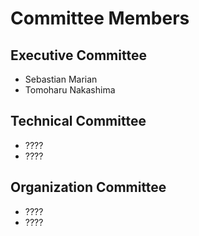 # Committee Members

## Executive Committee

- Sebastian Marian
- Tomoharu Nakashima

## Technical Committee

- ????
- ????

## Organization Committee

- ????
- ????
